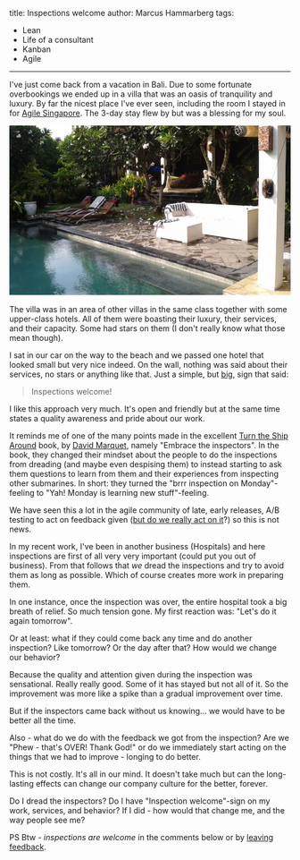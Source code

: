 title: Inspections welcome
author: Marcus Hammarberg
tags:
  - Lean
  - Life of a consultant
  - Kanban
  - Agile
---

I've just come back from a vacation in Bali. Due to some fortunate overbookings we ended up in a villa that was an oasis of tranquility and luxury. By far the nicest place I've ever seen, including the room I stayed in for [Agile Singapore](http://2014.agilesingapore.org/). The 3-day stay flew by but was a blessing for my soul.

![Our villa](/img/balivilla.jpg)

The villa was in an area of other villas in the same class together with some upper-class hotels. All of them were boasting their luxury, their services, and their capacity. Some had stars on them (I don't really know what those mean though).

I sat in our car on the way to the beach and we passed one hotel that looked small but very nice indeed. On the wall, nothing was said about their services, no stars or anything like that. Just a simple, but [big](https://www.marcusoft.net/2014/09/ifyoubuildit.html), sign that said:

> Inspections welcome!

I like this approach very much. It's open and friendly but at the same time states a quality awareness and pride about our work.

It reminds me of one of the many points made in the excellent [Turn the Ship Around](http://www.amazon.com/Turn-Ship-Around-Turning-Followers/dp/1591846404#) book, by [David Marquet](https://twitter.com/ldavidmarquet), namely "Embrace the inspectors". In the book, they changed their mindset about the people to do the inspections from dreading (and maybe even despising them) to instead starting to ask them questions to learn from them and their experiences from inspecting other submarines. In short: they turned the "brrr inspection on Monday"-feeling to "Yah! Monday is learning new stuff"-feeling.

We have seen this a lot in the agile community of late, early releases, A/B testing to act on feedback given ([but do we really act on it](http://codebetter.com/marcushammarberg/2014/01/27/do-we-dare-to-be-data-driven/)?) so this is not news.

In my recent work, I've been in another business (Hospitals) and here inspections are first of all very very important (could put you out of business). From that follows that _we_ dread the inspections and try to avoid them as long as possible. Which of course creates more work in preparing them.

In one instance, once the inspection was over, the entire hospital took a big breath of relief. So much tension gone. My first reaction was: "Let's do it again tomorrow".

Or at least: what if they could come back any time and do another inspection? Like tomorrow? Or the day after that? How would we change our behavior?

Because the quality and attention given during the inspection was sensational. Really really good. Some of it has stayed but not all of it. So the improvement was more like a spike than a gradual improvement over time.

But if the inspectors came back without us knowing... we would have to be better all the time.

Also - what do we do with the feedback we got from the inspection? Are we "Phew - that's OVER! Thank God!" or do we immediately start acting on the things that we had to improve - longing to do better.

This is not costly. It's all in our mind. It doesn't take much but can the long-lasting effects can change our company culture for the better, forever.

Do I dread the inspectors?
Do I have "Inspection welcome"-sign on my work, services, and behavior?
If I did - how would that change me, and the way people see me?

PS
Btw - _inspections are welcome_ in the comments below or by [leaving feedback](https://github.com/marcusoftnet/marcusoftnet.github.io/issues/new).
